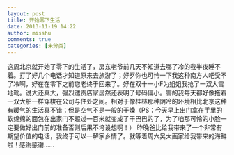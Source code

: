 ```yaml
---
layout: post
title: 开始零下生活
date: 2013-11-19 14:22
author: misshu
comments: true
categories: [未分类]
---
```

这周北京就开始了零下的生活了，房东老爷前几天不知道去哪了冷的我半夜睡不着。打了好几个电话才知道原来去旅游了；好歹你也可怜一下我这种南方人吧受不了冷啊，好在在零下之前您老终于回来了。好在双十一小F为姐姐我抢了一双大雪地靴。说大还真大，强烈谴责店家居然还表明了号码偏小。害的我每天都好像拖着一双大船一样穿梭在公司与住处之间。相对于像桂林那种阴冷的环境相比北京这种有暖气的生活真不错；但是空气不是一般的干燥（PS：今天早上出门拿在手里的软绵绵的面包在出家门不超过一百米就变成了干巴巴的了，为了咱那可怜的小脸一定要做好出门前的准备否则后果不垮设想啊！）
昨晚爸比给我带来了一个非常有期望价值的电话，我终于可以一解家乡情了。就等着周六吴大画家给我带来的海鲜啦！感谢感谢……
